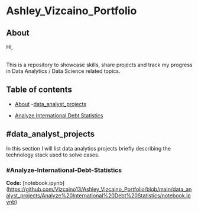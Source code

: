 # Ashley_Vizcaino_Portfolio
## About

Hi,     

<br>
This is a repository to showcase skills, share projects and track my progress in Data Analytics / Data Science related topics.  
<br>

## Table of contents
- [About](#about)
-[data_analyst_projects](#data_analyst_projects)
 + [Analyze International Debt Statistics](#Analyze-International-Debt-Statistics)
 
## #data_analyst_projects
In this section I will list data analytics projects briefly describing the technology stack used to solve cases.

### #Analyze-International-Debt-Statistics
**Code:** [notebook.ipynb]
(https://github.com/Vizcaino13/Ashley_Vizcaino_Portfolio/blob/main/data_analyst_projects/Analyze%20International%20Debt%20Statistics/notebook.ipynb)  
